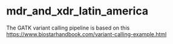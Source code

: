 # mdr_and_xdr_latin_america

The GATK variant calling pipeline is based on this 
https://www.biostarhandbook.com/variant-calling-example.html
